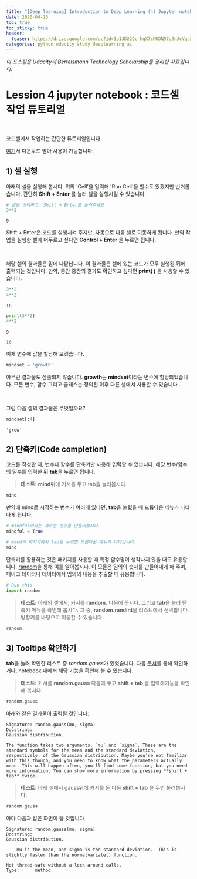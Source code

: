 ```yaml
---
title: "[Deep learning] Introduction to Deep Learning (4) Jupyter notebook(3) 코드셀 작업"
date: 2020-04-15
toc: true
toc_sticky: true
header:
  teaser: https://drive.google.com/uc?id=1u1JD22Qc-hqX7cMUDN97uJnJcVqa3aXh
categories: python udacity study deeplearning ai
---
```


*이 포스팅은 Udacity의 Bertelsmann Technology Scholarship을 정리한 자료입니다.*  


# Lession 4 jupyter notebook : 코드셀 작업 튜토리얼
<br>

코드셀에서 작업하는 간단한 튜토리얼입니다.

[여기](https://github.com/yongkcho/yongkcho.github.io/blob/master/assets/tutorial/codeshalltutorial.ipynb)서 다운로드 받아 사용이 가능합니다.


## 1) 셀 실행 


아래의 셀을 실행해 봅시다. 위의 'Cell'을 입력해 'Run Cell'을 할수도 있겠지만 번거롭습니다. 간단히 **Shift + Enter** 를 눌러 셀을 실행시킬 수 있습니다.


```python
# 셀을 선택하고, Shift + Enter를 눌러주세요
3**2
```




    9



Shift + Enter은 코드를 실행시켜 주지만, 자동으로 다음 셀로 이동하게 됩니다. 만약 작업을 실행한 셀에 머무르고 싶다면  **Control + Enter** 을 누르면 됩니다.

<br>

해당 셀의 결과물은 밑에 나탙납니다. 이 결과물은 셀에 있는 코드가 모두 실행된 뒤에 출력되는 것입니다. 만약, 중간 중간의 결과도 확인하고 싶다면 **print( )** 을 사용할 수 있습니다.


```python
3**2
4**2
```




    16




```python
print(3**2)
4**2
```

    9

    16



이제 변수에 값을 할당해 보겠습니다.


```python
mindset = 'growth'
```

아무런 결과물도 산출되지 않습니다. **growth**는 **mindset**이라는 변수에 할당되었습니다. 모든 변수, 함수 그리고 클래스는 정의된 이후 다른 셀에서 사용할 수 있습니다.

<br>

그럼 다음 셀의 결과물은 무엇일까요?


```python
mindset[:4]
```




    'grow'



## 2) 단축키(Code completion)


코드를 작성할 때, 변수나 함수를 단축키만 사용해 입력할 수 있습니다. 해당 변수/함수의 일부를 입력한 뒤 **tab**을 누르면 됩니다. 

> **테스트:** **mind**뒤에 커서를 두고 tab을 눌러봅시다.


```python
mind
```



만약에 mind로 시작하는 변수가 여러개 있다면, **tab**을 눌렀을 때 드롭다운 메뉴가 나타나게 됩니다.


```python
# mindful이라는 새로운 변수를 만들어봅시다.
mindful = True
```


```python
# mind의 마지막에서 tab을 누르면 드롭다운 메뉴가 나타납니다.
mind
```


단축키를 활용하는 것은 패키지를 사용할 때 특정 함수명이 생각나지 않을 때도 유용합니다. [random](https://docs.python.org/3/library/random.html)을 통해 이를 알아봅시다. 이 모듈은 임의의 숫자를 만들어내게 해 주며, 페이크 데이터나 데이터에서 임의의 내용을 추출할 때 유용합니다.


```python
# Run this
import random
```

> **테스트:** 아래의 셀에서, 커서를 **random.** 다음에 둡시다. 그리고 **tab**을 눌러 단축키 메뉴를 확인해 봅시다. 그 중, **random.randint**을 리스트에서 선택합니다. 방향키를 바탕으로 이동할 수 있습니다.


```python
random.
```


## 3) Tooltips 확인하기

**tab**을 눌러 확인한 리스트 중 *random.gauss*가 있었습니다. 다음 [문서](https://docs.python.org/3/library/random.html)를 통해 확인하거나, notebook 내에서 해당 기능을 확인해 볼 수 있습니다.

> **테스트:** 커서를 **random.gauss** 다음에 두고  **shift + tab** 을 입력해기능을 확인해 봅시다.


```python
random.gauss
```



아래와 같은 결과물이 출력될 것입니다:

    Signature: random.gauss(mu, sigma)
    Docstring:
    Gaussian distribution.
    
	The function takes two arguments, `mu` and `sigma`. These are the standard symbols for the mean and the standard deviation, respectively, of the Gaussian distribution. Maybe you're not familiar with this though, and you need to know what the parameters actually mean. This will happen often, you'll find some function, but you need more information. You can show more information by pressing **shift + tab** twice.

> **테스트:** 아래 셀에서 gauss뒤에 커서를 둔 다음 **shift + tab** 을 두번 눌러봅시다.


```python
random.gauss
```

아마 다음과 같은 화면이 뜰 것입니다

    Signature: random.gauss(mu, sigma)
    Docstring:
    Gaussian distribution.
    
        mu is the mean, and sigma is the standard deviation.  This is slightly faster than the normalvariate() function.

    Not thread-safe without a lock around calls.
    Type:      method
